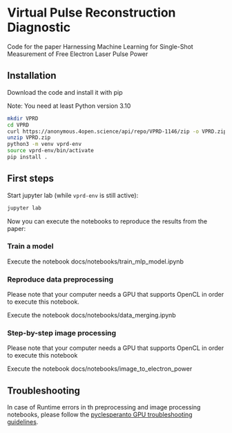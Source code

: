 # Virtual Pulse Reconstruction Diagnostic

Code for the paper Harnessing Machine Learning for Single-Shot Measurement of Free Electron Laser Pulse Power

## Installation

Download the code and install it with pip

Note: You need at least Python version 3.10

```bash
mkdir VPRD
cd VPRD
curl https://anonymous.4open.science/api/repo/VPRD-1146/zip -o VPRD.zip
unzip VPRD.zip
python3 -m venv vprd-env
source vprd-env/bin/activate
pip install .
```

## First steps

Start jupyter lab (while `vprd-env` is still active):

```bash
jupyter lab
```

Now you can execute the notebooks to reproduce the results from the paper:

### Train a model

Execute the notebook docs/notebooks/train_mlp_model.ipynb

### Reproduce data preprocessing

Please note that your computer needs a GPU that supports OpenCL in order to execute this notebook.

Execute the notebook docs/notebooks/data_merging.ipynb

### Step-by-step image processing

Please note that your computer needs a GPU that supports OpenCL in order to execute this notebook

Execute the notebook docs/notebooks/image_to_electron_power

## Troubleshooting

In case of Runtime errors in th preprocessing and image processing notebooks, please follow the [pyclesperanto GPU troubleshooting guidelines](https://github.com/clEsperanto/pyclesperanto?tab=readme-ov-file#troubleshooting-graphics-cards-drivers).

